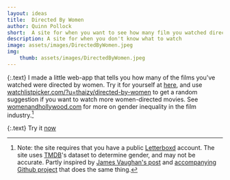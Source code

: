 ```yaml
---
layout: ideas
title:  Directed By Women
author: Quinn Pollock
short:  A site for when you want to see how many film you watched directed by women
description: A site for when you don't know what to watch 
image: assets/images/DirectedByWomen.jpeg
img:
    thumb: assets/images/DirectedByWomen.jpeg
---
```


{:.text}
I made a little web-app that tells you how many of the films you've watched were directed by women. Try it for yourself at [here](https://directed-by-women.vercel.app), and use [watchlistpicker.com/?u=thaizy/directed-by-women](https://watchlistpicker.com/?u=thaizy/directed-by-women) to get a random suggestion if you want to watch more women-directed movies. See [womenandhollywood.com](https://womenandhollywood.com/resources/statistics/) for more on gender inequality in the film industry.[^1]

{:.text}
Try it [now][1]

[1]: https://directed-by-women.vercel.app

[^1]: Note: the site requires that you have a public [Letterboxd](https://letterboxd.com/) account. The site uses [TMDB](https://www.themoviedb.org/)'s dataset to determine gender, and may not be accurate. Partly inspired by [James Vaughan's post](https://jamesbvaughan.com/movie-director-genders/) and [accompanying Github project](https://github.com/jamesbvaughan/gender-breakdowns) that does the same thing.
